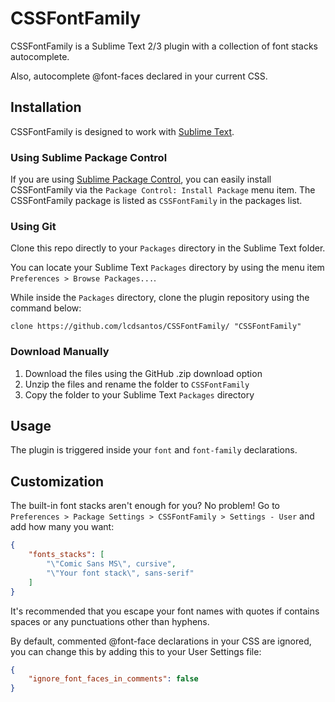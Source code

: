 # CSSFontFamily

CSSFontFamily is a Sublime Text 2/3 plugin with a collection of font stacks autocomplete.

Also, autocomplete @font-faces declared in your current CSS.

## Installation

CSSFontFamily is designed to work with [Sublime Text](http://www.sublimetext.com).

### Using Sublime Package Control

If you are using [Sublime Package Control](http://wbond.net/sublime_packages/package_control), you can easily install CSSFontFamily via the `Package Control: Install Package` menu item. The CSSFontFamily package is listed as `CSSFontFamily` in the packages list.

### Using Git

Clone this repo directly to your `Packages` directory in the Sublime Text folder.

You can locate your Sublime Text `Packages` directory by using the menu item `Preferences > Browse Packages...`.

While inside the `Packages` directory, clone the plugin repository using the command below:
```git
clone https://github.com/lcdsantos/CSSFontFamily/ "CSSFontFamily"
```

### Download Manually

1. Download the files using the GitHub .zip download option
2. Unzip the files and rename the folder to `CSSFontFamily`
3. Copy the folder to your Sublime Text `Packages` directory

## Usage

The plugin is triggered inside your `font` and `font-family` declarations.

## Customization

The built-in font stacks aren't enough for you? No problem! Go to `Preferences > Package Settings > CSSFontFamily > Settings - User` and add how many you want:
```json
{
	"fonts_stacks": [
		"\"Comic Sans MS\", cursive",
		"\"Your font stack\", sans-serif"
	]
}
```
It's recommended that you escape your font names with quotes if contains spaces or any punctuations other than hyphens.

By default, commented @font-face declarations in your CSS are ignored, you can change this by adding this to your User Settings file:
```json
{
	"ignore_font_faces_in_comments": false
}
```
